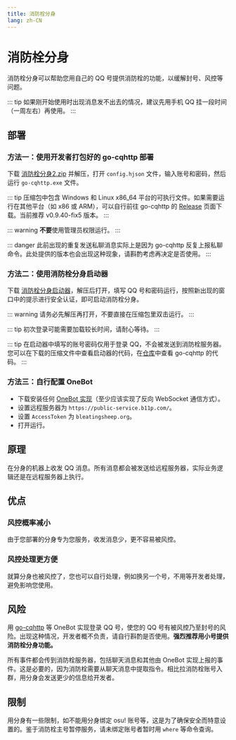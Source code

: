 ```yaml
---
title: 消防栓分身
lang: zh-CN
---
```


# 消防栓分身
消防栓分身可以帮助您用自己的 QQ 号提供消防栓的功能，以缓解封号、风控等问题。

::: tip
如果刚开始使用时出现消息发不出去的情况，建议先用手机 QQ 挂一段时间（一周左右）再使用。
:::

## 部署
### 方法一：使用开发者打包好的 go-cqhttp 部署
下载 [消防栓分身2.zip](https://res.bleatingsheep.org/%E6%B6%88%E9%98%B2%E6%A0%93%E5%88%86%E8%BA%AB2.zip) 并解压，打开 `config.hjson` 文件，输入账号和密码，然后运行 `go-cqhttp.exe` 文件。

::: tip
压缩包中包含 Windows 和 Linux x86_64 平台的可执行文件。如果需要运行在其他平台（如 x86 或 ARM），可以自行前往 go-cqhttp 的 [Release](https://github.com/Mrs4s/go-cqhttp/releases/tag/v0.9.40-fix5) 页面下载。当前推荐 v0.9.40-fix5 版本。
:::

::: warning
**不要**使用管理员权限运行。
:::

::: danger
此前出现的重复发送私聊消息实际上是因为 go-cqhttp 反复上报私聊命令。此处提供的版本也会出现这种现象，请斟酌考虑再决定是否使用。
:::

### 方法二：使用消防栓分身启动器
下载 [消防栓分身启动器](https://res.bleatingsheep.org/xfs%20launcher.zip)，解压后打开，填写 QQ 号和密码运行，按照新出现的窗口中的提示进行安全认证，即可启动消防栓分身。

::: warning
请务必先解压再打开，不要直接在压缩包里双击运行。
:::

::: tip
初次登录可能需要加载较长时间，请耐心等待。
:::

::: tip
在启动器中填写的账号密码仅用于登录 QQ，不会被发送到消防栓服务器。您可以在下载的压缩文件中查看启动器的代码，在[仓库](https://github.com/Mrs4s/go-cqhttp)中查看 go-cqhttp 的代码。
:::

### 方法三：自行配置 OneBot
- 下载安装任何 [OneBot 实现](https://onebot.page.moe/ecosystem.html#onebot-%E5%AE%9E%E7%8E%B0)（至少应该实现了反向 WebSocket 通信方式）。
- 设置远程服务器为 `https://public-service.b11p.com/`。
- 设置 `AccessToken` 为 `bleatingsheep.org`。
- 打开运行。

## 原理
在分身的机器上收发 QQ 消息。所有消息都会被发送给远程服务器，实际业务逻辑还是在远程服务器上执行。

## 优点
### 风控概率减小
由于您部署的分身专为您服务，收发消息少，更不容易被风控。

### 风控处理更方便
就算分身也被风控了，您也可以自行处理，例如换另一个号，不用等开发者处理，避免影响您使用。

## 风险
用 [go-cqhttp](https://docs.go-cqhttp.org/) 等 OneBot 实现登录 QQ 号，使您的 QQ 号有被风控乃至封号的风险。出现这种情况，开发者概不负责，请自行斟酌是否使用。**强烈推荐用小号提供消防栓分身功能。**

所有事件都会传到消防栓服务器，包括聊天消息和其他由 OneBot 实现上报的事件。这是必要的，因为消防栓需要从聊天消息中提取指令。相比拉消防栓账号入群，用分身会发送更少的信息给开发者。

## 限制
用分身有一些限制，如不能用分身绑定 osu! 账号等，这是为了确保安全而特意设置的。鉴于消防栓主号暂停服务，请未绑定账号者暂时用 `where` 等命令查询。